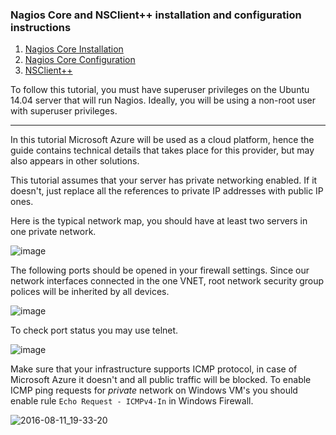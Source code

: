 ### Nagios Core and NSClient++ installation and configuration instructions

1. [Nagios Core Installation](https://github.com/mskutin/quantum-nagios/blob/master/nagios_install.md)
2. [Nagios Core Configuration](https://github.com/mskutin/quantum-nagios/blob/master/nagios_config.md)
3. [NSClient++](https://github.com/mskutin/quantum-nagios/blob/master/nsclient_install.md)

To follow this tutorial, you must have superuser privileges on the Ubuntu 14.04 server that will run Nagios. Ideally, you will be using a non-root user with superuser privileges.

<hr>
In this tutorial Microsoft Azure will be used as a cloud platform, hence the guide contains technical details that takes place for this provider, but may also appears in other solutions.

This tutorial assumes that your server has private networking enabled. If it doesn't, just replace all the references to private IP addresses with public IP ones.

Here is the typical network map, you should have at least two servers in one private network.

![image](https://cloud.githubusercontent.com/assets/11622907/17592241/0cbd4aee-6014-11e6-818e-62056038aeda.png)

The following ports should be opened in your firewall settings.
Since our network interfaces connected in the one VNET, root network security group polices will be inherited by all devices.

![image](https://cloud.githubusercontent.com/assets/11622907/17592244/10355162-6014-11e6-9628-1090de4ca798.png)

To check port status you may use telnet.

![image](https://cloud.githubusercontent.com/assets/11622907/17592246/12c2461a-6014-11e6-9100-b0417f33655f.png)

Make sure that your infrastructure supports ICMP protocol, in case of Microsoft Azure it doesn't and all public traffic will be blocked.
To enable ICMP ping requests for _private_ network on Windows VM's you should enable rule `Echo Request - ICMPv4-In` in Windows Firewall.

![2016-08-11_19-33-20](https://cloud.githubusercontent.com/assets/11622907/17587861/7da0de4a-5ffd-11e6-91dc-2bb2c4040766.png)
